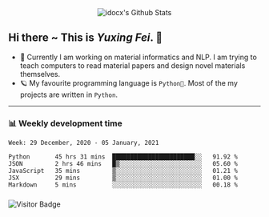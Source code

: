 <div align="center">
    <img align="center" src="https://github-readme-stats.vercel.app/api?username=idocx&show_icons=true&hide_border=true" alt="idocx's Github Stats"></img>
</div>

## Hi there ~ This is *Yuxing Fei*. ‍👋

- 🚀 Currently I am working on material informatics and NLP. I am trying to teach computers to read material papers and design novel materials themselves.
- 🪐 My favourite programming language is `Python🐍`. Most of the my projects are written in `Python`.

---

### 📊 Weekly development time
<!--START_SECTION:waka-->
```text
Week: 29 December, 2020 - 05 January, 2021

Python       45 hrs 31 mins  ███████████████████████░░   91.92 % 
JSON         2 hrs 46 mins   █▒░░░░░░░░░░░░░░░░░░░░░░░   05.60 % 
JavaScript   35 mins         ▒░░░░░░░░░░░░░░░░░░░░░░░░   01.21 % 
JSX          29 mins         ▒░░░░░░░░░░░░░░░░░░░░░░░░   01.00 % 
Markdown     5 mins          ░░░░░░░░░░░░░░░░░░░░░░░░░   00.18 % 
```
<!--END_SECTION:waka-->

### 

![Visitor Badge](https://visitor-badge.laobi.icu/badge?page_id=idocx.idocx)